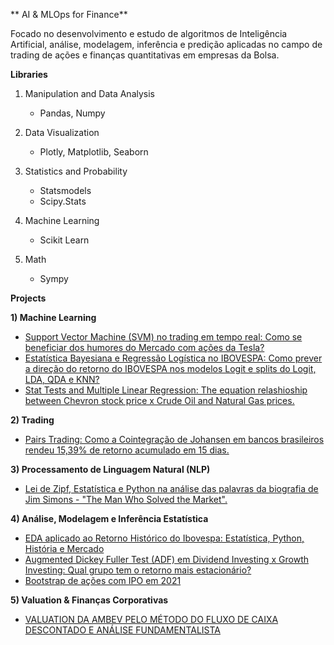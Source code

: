 ** AI & MLOps for Finance**


Focado no desenvolvimento e estudo de algoritmos de Inteligência Artificial, análise, modelagem, inferência e predição aplicadas no campo de trading de ações e finanças quantitativas em empresas da Bolsa. 


**Libraries**
 
 1) Manipulation and Data Analysis
    - Pandas, Numpy
 

2) Data Visualization
    - Plotly, Matplotlib, Seaborn
 
 

 3) Statistics and Probability
    - Statsmodels
    - Scipy.Stats
 
 
 5) Machine Learning
    - Scikit Learn
   
 6) Math
    - Sympy


**Projects**

**1) Machine Learning**
- [Support Vector Machine (SVM) no trading em tempo real: Como se beneficiar dos humores do Mercado com ações da Tesla?](https://github.com/xandequant/xandequant/blob/main/SVM_trading.ipynb)
- [Estatística Bayesiana e Regressão Logística no IBOVESPA: Como prever a direção do retorno do IBOVESPA nos modelos Logit e splits do Logit, LDA, QDA e KNN?](https://github.com/xandequant/xandequant/blob/main/Regress%C3%A3o_Log%C3%ADstica_no_ibov.ipynb)
- [Stat Tests and Multiple Linear Regression: The equation relashioship between Chevron stock price x Crude Oil and Natural Gas prices.](https://github.com/xandequant/xandequant/blob/main/Chevron_x_Crude_oil_x_Nat_Gas.ipynb)


**2) Trading**
- [Pairs Trading: Como a Cointegração de Johansen em bancos brasileiros rendeu 15,39% de retorno acumulado em 15 dias.](https://github.com/xandequant/xandequant/blob/main/Cointegra%C3%A7%C3%A3o%20e%20backtest.ipynb)



**3) Processamento de Linguagem Natural (NLP)**
- [Lei de Zipf, Estatística e Python na análise das palavras da biografia de Jim Simons - "The Man Who Solved the Market".](https://github.com/xandequant/xandequant/blob/main/Lei_de_Zipf_em_TMWSM.ipynb)


**4) Análise, Modelagem e Inferência Estatística**
- [EDA aplicado ao Retorno Histórico do Ibovespa: Estatística, Python, História e Mercado](https://github.com/xandequant/xandequant/blob/main/Retorno_hist%C3%B3rico_ibovespa.ipynb)
- [Augmented Dickey Fuller Test (ADF) em Dividend Investing x Growth Investing: Qual grupo tem o retorno mais estacionário?](https://github.com/xandequant/xandequant/blob/main/ADF_dividend_x_growth.ipynb)
- [Bootstrap de ações com IPO em 2021](https://github.com/xandequant/xandequant/blob/main/Bootstrap_IPO_2021.ipynb)


**5) Valuation & Finanças Corporativas**
- [VALUATION DA AMBEV PELO MÉTODO DO FLUXO DE CAIXA DESCONTADO E ANÁLISE FUNDAMENTALISTA](https://github.com/xandequant/xandequant/blob/main/Valuation%20AMBEV.pdf)

